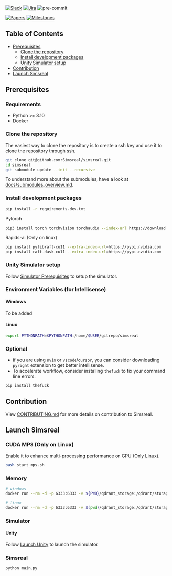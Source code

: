 [![Slack](https://img.shields.io/badge/slack-join%20chat-yellow.svg)](https://join.slack.com/t/simsreal/shared_invite/zt-2vwyklm9d-ppni~ex4pc4~t~5sBGpwFw)
[![Jira](https://img.shields.io/badge/jira-view%20project-blue.svg)](https://simsreal.atlassian.net/jira/software/c/projects/SR/boards/4?assignee=712020%3Acbb6a13b-ccf1-4d9d-8f59-7c4584c2d4ca)
![pre-commit](https://img.shields.io/badge/pre--commit-enabled-brightgreen?logo=pre-commit&logoColor=white)

[![Papers](https://img.shields.io/badge/papers-view%20papers-red.svg?logo=data:image/svg+xml;base64,{{base64_encoded_svg}})](https://drive.google.com/drive/folders/1zibjXAV8tQxq0kdpxF_AjA39VclPqVNt)
[![Milestones](https://img.shields.io/badge/milestones-view%20milestones-yellow.svg?logo=data:image/svg+xml;base64,{{base64_encoded_svg}})](https://docs.google.com/spreadsheets/d/1sCcmwhLJEu_IFtE7pJBCcff9lTlVZqQWbb0RlZdycaw/edit?gid=0#gid=0)

## Table of Contents
- [Prerequisites](#prerequisites)
  - [Clone the repository](#clone-the-repository)
  - [Install development packages](#install-development-packages)
  - [Unity Simulator setup](#unity-simulator-setup)
- [Contribution](#contribution)
- [Launch Simsreal](#launch-simsreal)

## Prerequisites

### Requirements
* Python >= 3.10
* Docker

### Clone the repository
The easiest way to clone the repository is to create a ssh key and use it to clone the repository through ssh.
```bash
git clone git@github.com:Simsreal/simsreal.git
cd simsreal
git submodule update --init --recursive
```
To understand more about the submodules, have a look at [docs/submodules_overview.md](docs/submodules_overview.md).

### Install development packages
```bash
pip install -r requirements-dev.txt
```
Pytorch
```bash
pip3 install torch torchvision torchaudio --index-url https://download.pytorch.org/whl/cu121
```

Rapids-ai (Only on linux)
```bash
pip install pylibraft-cu11 --extra-index-url=https://pypi.nvidia.com
pip install raft-dask-cu11 --extra-index-url=https://pypi.nvidia.com
```

### Unity Simulator setup
Follow [Simulator Prerequisites](https://github.com/Simsreal/simulator?tab=readme-ov-file#prerequisites) to setup the simulator.

### Environment Variables (for Intellisense)
#### Windows
To be added

#### Linux
```bash
export PYTHONPATH=$PYTHONPATH:/home/$USER/gitrepo/simsreal
```

### Optional
* if you are using `nvim` or `vscode`/`cursor`, you can consider downloading `pyright` extension to get better intellisense.
* To accelerate workflow, consider installing `thefuck` to fix your command line errors.
```bash
pip install thefuck
```

## Contribution
View [CONTRIBUTING.md](CONTRIBUTING.md) for more details on contribution to Simsreal.

## Launch Simsreal
### CUDA MPS (Only on Linux)
Enable it to enhance multi-processing performance on GPU (Only Linux).
```bash
bash start_mps.sh
```
### Memory
```bash
# windows
docker run --rm -d -p 6333:6333 -v ${PWD}/qdrant_storage:/qdrant/storage qdrant/qdrant

# linux
docker run --rm -d -p 6333:6333 -v $(pwd)/qdrant_storage:/qdrant/storage  qdrant/qdrant
```
### Simulator
#### Unity
Follow [Launch Unity](https://github.com/Simsreal/simulator?tab=readme-ov-file#launch-unity) to launch the simulator.

### Simsreal
```bash
python main.py
```
